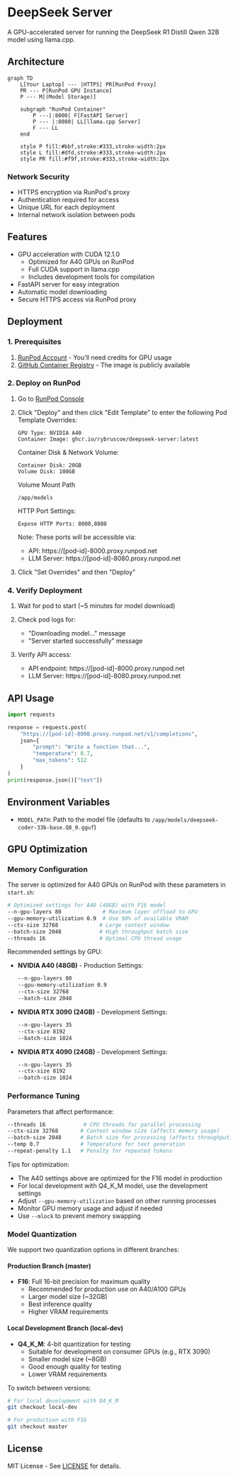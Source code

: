 # DeepSeek Server

A GPU-accelerated server for running the DeepSeek R1 Distill Qwen 32B model using llama.cpp.

## Architecture

```mermaid
graph TD
    L[Your Laptop] --- |HTTPS| PR[RunPod Proxy]
    PR --- P[RunPod GPU Instance]
    P --- M[(Model Storage)]
    
    subgraph "RunPod Container"
        P ---|:8000| F[FastAPI Server]
        P --- |:8080| LL[llama.cpp Server]
        F --- LL
    end

    style P fill:#bbf,stroke:#333,stroke-width:2px
    style L fill:#dfd,stroke:#333,stroke-width:2px
    style PR fill:#f9f,stroke:#333,stroke-width:2px
```

### Network Security
- HTTPS encryption via RunPod's proxy
- Authentication required for access
- Unique URL for each deployment
- Internal network isolation between pods

## Features

- GPU acceleration with CUDA 12.1.0
  - Optimized for A40 GPUs on RunPod
  - Full CUDA support in llama.cpp
  - Includes development tools for compilation
- FastAPI server for easy integration
- Automatic model downloading
- Secure HTTPS access via RunPod proxy

## Deployment

### 1. Prerequisites

1. [RunPod Account](https://runpod.io/) - You'll need credits for GPU usage
2. [GitHub Container Registry](https://ghcr.io) - The image is publicly available

### 2. Deploy on RunPod

1. Go to [RunPod Console](https://runpod.io/console/pods)
2. Click "Deploy" and then click "Edit Template" to enter the following Pod Template Overrides:
   ```
   GPU Type: NVIDIA A40
   Container Image: ghcr.io/rybruscoe/deepseek-server:latest
   ```

   Container Disk & Network Volume:
   ```
   Container Disk: 20GB
   Volume Disk: 100GB
   ```

   Volume Mount Path
   ```
   /app/models
   ```

   HTTP Port Settings:
    ```
    Expose HTTP Ports: 8000,8080
    ```
    Note: These ports will be accessible via:
    - API: https://[pod-id]-8000.proxy.runpod.net
    - LLM Server: https://[pod-id]-8080.proxy.runpod.net

3. Click "Set Overrides" and then "Deploy"

### 4. Verify Deployment

1. Wait for pod to start (~5 minutes for model download)
2. Check pod logs for:
   - "Downloading model..." message
   - "Server started successfully" message

3. Verify API access:
   - API endpoint: https://[pod-id]-8000.proxy.runpod.net
   - LLM Server: https://[pod-id]-8080.proxy.runpod.net

## API Usage

```python
import requests

response = requests.post(
    "https://[pod-id]-8000.proxy.runpod.net/v1/completions",
    json={
        "prompt": "Write a function that...",
        "temperature": 0.7,
        "max_tokens": 512
    }
)
print(response.json()["text"])
```

## Environment Variables

- `MODEL_PATH`: Path to the model file (defaults to `/app/models/deepseek-coder-33b-base.Q8_0.gguf`)

## GPU Optimization

### Memory Configuration

The server is optimized for A40 GPUs on RunPod with these parameters in `start.sh`:

```bash
# Optimized settings for A40 (48GB) with F16 model
--n-gpu-layers 80             # Maximum layer offload to GPU
--gpu-memory-utilization 0.9  # Use 90% of available VRAM
--ctx-size 32768             # Large context window
--batch-size 2048            # High throughput batch size
--threads 16                 # Optimal CPU thread usage
```

Recommended settings by GPU:

- **NVIDIA A40 (48GB)** - Production Settings:
  ```bash
  --n-gpu-layers 80
  --gpu-memory-utilization 0.9
  --ctx-size 32768
  --batch-size 2048
  ```

- **NVIDIA RTX 3090 (24GB)** - Development Settings:
  ```bash
  --n-gpu-layers 35
  --ctx-size 8192
  --batch-size 1024
  ```

- **NVIDIA RTX 4090 (24GB)** - Development Settings:
  ```bash
  --n-gpu-layers 35
  --ctx-size 8192
  --batch-size 1024
  ```

### Performance Tuning

Parameters that affect performance:
```bash
--threads 16            # CPU threads for parallel processing
--ctx-size 32768       # Context window size (affects memory usage)
--batch-size 2048      # Batch size for processing (affects throughput)
--temp 0.7             # Temperature for text generation
--repeat-penalty 1.1   # Penalty for repeated tokens
```

Tips for optimization:
- The A40 settings above are optimized for the F16 model in production
- For local development with Q4_K_M model, use the development settings
- Adjust `--gpu-memory-utilization` based on other running processes
- Monitor GPU memory usage and adjust if needed
- Use `--mlock` to prevent memory swapping

### Model Quantization

We support two quantization options in different branches:

#### Production Branch (master)
- **F16**: Full 16-bit precision for maximum quality
  - Recommended for production use on A40/A100 GPUs
  - Larger model size (~32GB)
  - Best inference quality
  - Higher VRAM requirements

#### Local Development Branch (local-dev)
- **Q4_K_M**: 4-bit quantization for testing
  - Suitable for development on consumer GPUs (e.g., RTX 3090)
  - Smaller model size (~8GB)
  - Good enough quality for testing
  - Lower VRAM requirements

To switch between versions:
```bash
# For local development with Q4_K_M
git checkout local-dev

# For production with F16
git checkout master
```

## License

MIT License - See [LICENSE](LICENSE) for details. 